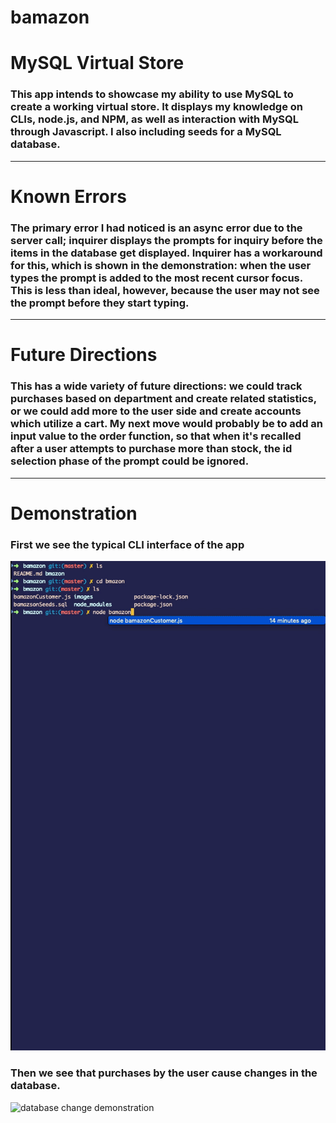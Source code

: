 # bamazon
<h1> MySQL Virtual Store</h1>

<h3> This app intends to showcase my ability to use MySQL to create a working virtual store. It displays my knowledge on CLIs, node.js, and NPM, as well as interaction with MySQL through Javascript. I also including seeds for a MySQL database.</h3> 


<hr>


<h1> Known Errors </h1>

<h3>The primary error I had noticed is an async error due to the server call; inquirer displays the prompts for inquiry before the items in the database get displayed. Inquirer has a workaround for this, which is shown in the demonstration: when the user types the prompt is added to the most recent cursor focus. This is less than ideal, however, because the user may not see the prompt before they start typing. </h3>


<hr>


<h1> Future Directions </h1>

<h3> This has a wide variety of future directions: we could track purchases based on department and create related statistics, or we could add more to the user side and create accounts which utilize a cart. My next move would probably be to add an input value to the order function, so that when it's recalled after a user attempts to purchase more than stock, the id selection phase of the prompt could be ignored. </h3>


<hr>

<h1> Demonstration </h1>

<h3>First we see the typical CLI interface of the app</h3>

![User flow example](bmazon/images/UserFlow.gif)




  <h3> Then we see that purchases by the user cause changes in the database.</h3>

![database change demonstration](bmazon/images/ServerChange.gif)
